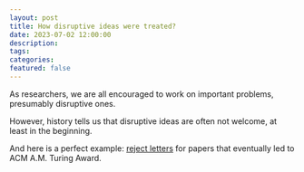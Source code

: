 ```yaml
---
layout: post
title: How disruptive ideas were treated?
date: 2023-07-02 12:00:00
description: 
tags: 
categories: 
featured: false
---
```


As researchers, we are all encouraged to work on important problems, presumably disruptive ones.
 
However, history tells us that disruptive ideas are often not welcome, at least in the beginning.
 
And here is a perfect example: [reject letters](/assets/pdf/reject.pdf) for papers that eventually led to ACM A.M. Turing Award.
